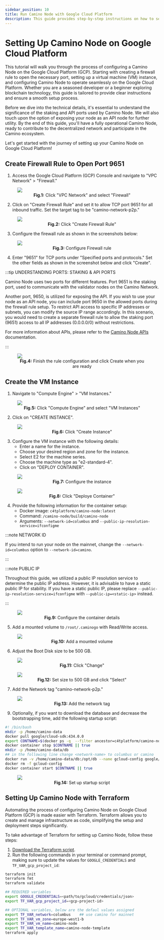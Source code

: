 ```yaml
---
sidebar_position: 10
title: Run Camino Node with Google Cloud Platform
description: This guide provides step-by-step instructions on how to set up and run Camino Node on the Google Cloud Platform.
---
```


# Setting Up Camino Node on Google Cloud Platform

This tutorial will walk you through the process of configuring a Camino Node on the Google Cloud Platform (GCP).
Starting with creating a firewall rule to open the necessary port, setting up a virtual machine (VM) instance,
and configuring Camino Node to operate seamlessly on the Google Cloud Platform. Whether you are a seasoned
developer or a beginner exploring blockchain technology, this guide is tailored to provide clear instructions
and ensure a smooth setup process.

Before we dive into the technical details, it's essential to understand the significance of the staking and API ports used
by Camino Node. We will also touch upon the option of exposing your node as an API node for further utility. By the end of
this guide, you'll have a fully operational Camino Node, ready to contribute to the decentralized network and participate
in the Camino ecosystem.

Let's get started with the journey of setting up your Camino Node on Google Cloud Platform!

## Create Firewall Rule to Open Port 9651

1. Access the Google Cloud Platform (GCP) Console and navigate to "VPC Network" > "Firewall."

<figure>
<img class="zoom" src="/img/gcloud/gcloud_10.png#center"/>
<figcaption align = "center"><b>Fig.1:</b> Click "VPC Network" and select "Firewall"</figcaption>
</figure>

2. Click on "Create Firewall Rule" and set it to allow TCP port 9651 for all inbound traffic. Set the target tag to be "camino-network-p2p."

<figure>
<img class="zoom" src="/img/gcloud/gcloud_11.png#center"/>
<figcaption align = "center"><b>Fig.2:</b> Click "Create Firewall Rule"</figcaption>
</figure>

3. Configure the firewall rule as shown in the screenshots below:

<figure>
<img class="zoom" src="/img/gcloud/gcloud_12.png#center"/>
<figcaption align = "center"><b>Fig.3:</b> Configure Firewall rule</figcaption>
</figure>

4. Enter "9651" for TCP ports under "Specified ports and protocols." Set the other fields as shown in the screenshot below and click "Create".

:::tip UNDERSTANDING PORTS: STAKING & API PORTS

Camino Node uses two ports for different features. Port 9651 is the staking port, used to communicate with
the validator nodes on the Camino Network.

Another port, 9650, is utilized for exposing the API. If you wish to use your node as an API node, you can
include port 9650 in the allowed ports during the firewall rule setup. To restrict API access to specific IP
addresses or subnets, you can modify the source IP range accordingly. In this scenario, you would need to
create a separate firewall rule to allow the staking port (9651) access to all IP addresses (0.0.0.0/0)
without restrictions.

For more information about APIs, please refer to the [Camino Node APIs](/developer/apis/camino-node-apis/) documentation.

:::

<figure>
<img class="zoom" src="/img/gcloud/gcloud_13.png#center"/>
<figcaption align = "center"><b>Fig.4:</b> Finish the rule configuration and click Create when you are ready</figcaption>
</figure>

## Create the VM Instance

1. Navigate to "Compute Engine" > "VM Instances."

<figure>
<img class="zoom" src="/img/gcloud/gcloud_1.png#center"/>
<figcaption align = "center"><b>Fig.5:</b> Click "Compute Engine" and select "VM Instances"</figcaption>
</figure>

2. Click on "CREATE INSTANCE".

<figure>
<img class="zoom" src="/img/gcloud/gcloud_2.png#center"/>
<figcaption align = "center"><b>Fig.6:</b> Click "Create Instance"</figcaption>
</figure>

3. Configure the VM instance with the following details:
   - Enter a name for the instance.
   - Choose your desired region and zone for the instance.
   - Select E2 for the machine series.
   - Choose the machine type as "e2-standard-4".
   - Click on "DEPLOY CONTAINER".

<figure>
<img class="zoom" src="/img/gcloud/gcloud_3.png#center"/>
<figcaption align = "center"><b>Fig.7:</b> Configure the instance</figcaption>
</figure>

<figure>
<img class="zoom" src="/img/gcloud/gcloud_4.png#center"/>
<figcaption align = "center"><b>Fig.8:</b> Click "Deploye Container"</figcaption>
</figure>

4. Provide the following information for the container setup:
   - Docker image: `c4tplatform/camino-node:latest`
   - Command: `/camino-node/build/camino-node`
   - Arguments: `--network-id=columbus` and `--public-ip-resolution-service=ifconfigme`

:::note NETWORK ID

If you intend to run your node on the mainnet, change the `--network-id=columbus` option to `--network-id=camino`.

:::

:::note PUBLIC IP

Throughout this guide, we utilized a public IP resolution service to determine the public IP address.
However, it is advisable to have a static public IP for stability. If you have a static public IP,
please replace `--public-ip-resolution-service=ifconfigme` with `--public-ip=<static-ip>` instead.

:::

<figure>
<img class="zoom" src="/img/gcloud/gcloud_5.png#center"/>
<figcaption align = "center"><b>Fig.9:</b> Configure the container details</figcaption>
</figure>

5. Add a mounted volume to `/root/.caminogo` with Read/Write access.

<figure>
<img class="zoom" src="/img/gcloud/gcloud_6.png#center"/>
<figcaption align = "center"><b>Fig.10:</b> Add a mounted volume</figcaption>
</figure>

6. Adjust the Boot Disk size to be 500 GB.

<figure>
<img class="zoom" src="/img/gcloud/gcloud_7.png#center"/>
<figcaption align = "center"><b>Fig.11:</b> Click "Change"</figcaption>
</figure>

<figure>
<img class="zoom" src="/img/gcloud/gcloud_8.png#center"/>
<figcaption align = "center"><b>Fig.12:</b> Set size to 500 GB and click "Select"</figcaption>
</figure>

7. Add the Network tag "camino-network-p2p."

<figure>
<img class="zoom" src="/img/gcloud/gcloud_9a.png#center"/>
<figcaption align = "center"><b>Fig.13:</b> Add the network tag</figcaption>
</figure>

9. Optionally, if you want to download the database and decrease the bootstrapping time, add the following startup script:

```bash
#! /bin/bash
mkdir -p /home/camino-data
docker pull google/cloud-sdk:434.0.0
export CONTNAME=$(docker ps -q  --filter ancestor=c4tplatform/camino-node:latest)
docker container stop $CONTNAME || true
mkdir -p /home/camino-data/db
## in the following line change <network-name> to columbus or camino
docker run -v /home/camino-data/db:/opt/db --name gcloud-config google/cloud-sdk:434.0.0 gsutil -m rsync -d -R  gs://<network-name>-db /opt/db
docker rm -f gcloud-config
docker container start $CONTNAME || true
```

<figure>
<img class="zoom" src="/img/gcloud/gcloud_9b.png#center"/>
<figcaption align = "center"><b>Fig.14:</b> Set up startup script</figcaption>
</figure>

## Setting Up Camino Node with Terraform

Automating the process of configuring Camino Node on Google Cloud Platform (GCP) is made easier with Terraform.
Terraform allows you to create and manage infrastructure as code, simplifying the setup and deployment steps significantly.

To take advantage of Terraform for setting up Camino Node, follow these steps:

1. [Download the Terraform script](/img/gcloud/camino-node-gcloud-terraform.tf).
1. Run the following commands in your terminal or command prompt, making sure to update the values for `GOOGLE_CREDENTIALS` and `TF_VAR_gcp_project_id`:

```bash
terraform init
terraform fmt
terraform validate

## REQUIRED variables
export GOOGLE_CREDENTIALS=<path/to/gcloud/credentials/json>
export TF_VAR_gcp_project_id=<gcp-project-id>

## OPTIONAL variables, below are the defaul values assigned
export TF_VAR_network=columbus    ## use camino for mainnet
export TF_VAR_vm_zone=europe-west1-b
export TF_VAR_vm_name=camino-node
export TF_VAR_template_name=camino-node-template
terraform apply
```
